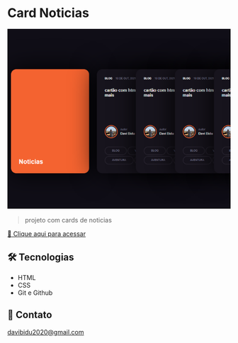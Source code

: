 # Card Noticias

![preview](./preview.png)

> projeto com cards de noticias   

[ 🔗 Clique aqui para acessar](https://Davibidu.github.io/Card-com-html-css) 

## 🛠 Tecnologias 
- HTML
- CSS
- Git e Github

## 📱 Contato 
davibidu2020@gmail.com
